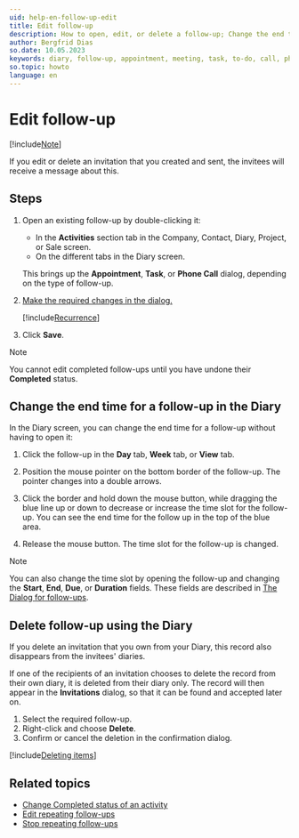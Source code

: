 ```yaml
---
uid: help-en-follow-up-edit
title: Edit follow-up
description: How to open, edit, or delete a follow-up; Change the end time for a follow-up in the Diary; Edit or delete invitation
author: Bergfrid Dias
so.date: 10.05.2023
keywords: diary, follow-up, appointment, meeting, task, to-do, call, phone, invitation
so.topic: howto
language: en
---
```


# Edit follow-up

[!include[Note](includes/note-edit-followup.md)]

If you edit or delete an invitation that you created and sent, the invitees will receive a message about this.

## Steps

1. Open an existing follow-up by double-clicking it:

    * In the **Activities** section tab in the Company, Contact, Diary, Project, or Sale screen.
    * On the different tabs in the Diary screen.

    This brings up the **Appointment**, **Task**, or **Phone Call** dialog, depending on the type of follow-up.

2. [Make the required changes in the dialog.][3]

    [!include[Recurrence](includes/note-repetition.md)]

3. Click **Save**.

> [!NOTE]
> You cannot edit completed follow-ups until you have undone their **Completed** status.

## <a id="change-end" />Change the end time for a follow-up in the Diary

In the Diary screen, you can change the end time for a follow-up without having to open it:

1. Click the follow-up in the **Day** tab, **Week** tab, or **View** tab.

2. Position the mouse pointer on the bottom border of the follow-up. The pointer changes into a double arrows.

3. Click the border and hold down the mouse button, while dragging the blue line up or down to decrease or increase the time slot for the follow-up. You can see the end time for the follow up in the top of the blue area.

4. Release the mouse button. The time slot for the follow-up is changed.

> [!NOTE]
> You can also change the time slot by opening the follow-up and changing the **Start**, **End**, **Due**, or **Duration** fields. These fields are described in [The Dialog for follow-ups][3].

## <a id="delete" />Delete follow-up using the Diary

If you delete an invitation that you own from your Diary, this record also disappears from the invitees' diaries.

If one of the recipients of an invitation chooses to delete the record from their own diary, it is deleted from their diary only. The record will then appear in the **Invitations** dialog, so that it can be found and accepted later on.

1. Select the required follow-up.
2. Right-click and choose **Delete**.
3. Confirm or cancel the deletion in the confirmation dialog.

[!include[Deleting items](../../learn/includes/tip-deletion.md)]

## Related topics

* [Change Completed status of an activity][2]
* [Edit repeating follow-ups][4]
* [Stop repeating follow-ups][5]

<!-- Referenced links -->
[2]: change-completed-status.md
[3]: screen/dialog-for-followups.md
[4]: recurrence/edit.md
[5]: recurrence/stop.md

<!-- Referenced images -->
